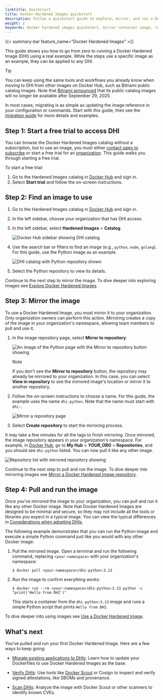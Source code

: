 ```yaml
---
linktitle: Quickstart
title: Docker Hardened Images quickstart
description: Follow a quickstart guide to explore, mirror, and run a Docker Hardened Image.
weight: 2
keywords: docker hardened images quickstart, mirror container image, run secure image
---
```


{{< summary-bar feature_name="Docker Hardened Images" >}}

This guide shows you how to go from zero to running a Docker Hardened Image
(DHI) using a real example. While the steps use a specific image as an
example, they can be applied to any DHI.

> [!TIP]
>
> You can keep using the same tools and workflows you already know when moving
> to DHI from other images on Docker Hub, such as Bitnami public catalog images.
> Note that [Bitnami announced](https://github.com/bitnami/charts/issues/35164)
> that its public catalog images will no longer be available after September 29,
> 2025.
>
> In most cases, migrating is as simple as updating the image reference in your
> configuration or commands. Start with this guide, then see the [migration
> guide](./how-to/migrate.md) for more details and examples.

## Step 1: Start a free trial to access DHI

You can browse the Docker Hardened Images catalog without a subscription, but to
use an image, you must either [contact sales to
subscribe](https://www.docker.com/products/hardened-images/#getstarted) or start
a free trial for an [organization](/admin/organization/). This guide walks you
through starting a free trial.

To start a free trial:

1. Go to the Hardened Images catalog in [Docker
   Hub](https://hub.docker.com/hardened-images/catalog) and sign in.
2. Select **Start trial** and follow the on-screen instructions.

## Step 2: Find an image to use

1. Go to the Hardened Images catalog in [Docker
   Hub](https://hub.docker.com/hardened-images/catalog) and sign in.
2. In the left sidebar, choose your organization that has DHI access.
3. In the left sidebar, select **Hardened Images** > **Catalog**.

   ![Docker Hub sidebar showing DHI catalog](./images/dhi-catalog.png)

4. Use the search bar or filters to find an image (e.g., `python`, `node`,
   `golang`). For this guide, use the Python image as an example.

    ![DHI catalog with Python repository shown](./images/dhi-python-search.png)

5. Select the Python repository to view its details.

Continue to the next step to mirror the image. To dive deeper into exploring
images see [Explore Docker Hardened Images](./how-to/explore.md).

## Step 3: Mirror the image

To use a Docker Hardened Image, you must mirror it to your organization. Only
organization owners can perform this action. Mirroring creates a copy of the
image in your organization's namespace, allowing team members to pull and use
it.

1. In the image repository page, select **Mirror to repository**.
   
   ![An image of the Python page with the Mirror to repository button showing](./images/dhi-mirror-button.png)

   > [!NOTE]
   >
   > If you don't see the **Mirror to repository** button, the repository may
   > already be mirrored to your organization. In this case, you can select
   > **View in repository** to see the mirrored image's location or mirror it to
   > another repository.
  
2. Follow the on-screen instructions to choose a name. For this guide, the
   example uses the name `dhi-python`. Note that the name must start with
   `dhi-`.

   ![Mirror a repository page](./images/dhi-mirror-screen.png)

3. Select **Create repository** to start the mirroring process.

It may take a few minutes for all the tags to finish mirroring. Once
mirrored, the image repository appears in your organization's namespace. For
example, in [Docker Hub](https://hub.docker.com), go to **My Hub** > ***YOUR_ORG*** > **Repositories**,
and you should see `dhi-python` listed. You can now pull it
like any other image.

![Repository list with mirrored repository showing](./images/dhi-python-mirror.png)

Continue to the next step to pull and run the image. To dive deeper into
mirroring images see [Mirror a Docker Hardened Image
repository](./how-to/mirror.md).

## Step 4: Pull and run the image

Once you've mirrored the image to your organization, you can pull and run it
like any other Docker image. Note that Docker Hardened Images are designed to be
minimal and secure, so they may not include all the tools or libraries you
expect in a typical image. You can view the typical differences in
[Considerations when adopting
DHIs](./how-to/use.md#considerations-when-adopting-dhis).

The following example demonstrates that you can run the Python image and execute
a simple Python command just like you would with any other Docker image:

1. Pull the mirrored image. Open a terminal and run the following command,
   replacing `<your-namespace>` with your organization's namespace:

   ```console
   $ docker pull <your-namespace>/dhi-python:3.13
   ```

2. Run the image to confirm everything works:

    ```console
    $ docker run --rm <your-namespace>/dhi-python:3.13 python -c "print('Hello from DHI')"
    ```
  
    This starts a container from the `dhi-python:3.13` image and runs a simple
    Python script that prints `Hello from DHI`.

To dive deeper into using images see [Use a Docker Hardened Image](./how-to/use.md).

## What's next

You've pulled and run your first Docker Hardened Image. Here are a few ways to keep going:

- [Migrate existing applications to DHIs](./how-to/migrate.md): Learn how to
  update your Dockerfiles to use Docker Hardened Images as the base.

- [Verify DHIs](./how-to/verify.md): Use tools like [Docker Scout](/scout/) or
  Cosign to inspect and verify signed attestations, like SBOMs and provenance.

- [Scan DHIs](./how-to/scan.md): Analyze the image with Docker
  Scout or other scanners to identify known CVEs.